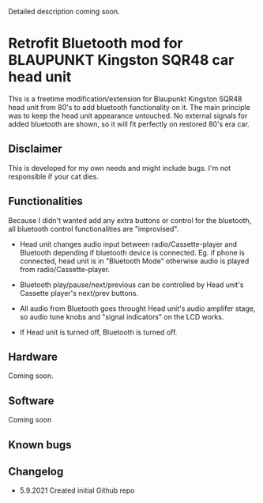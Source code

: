 Detailed description coming soon.

# Retrofit Bluetooth mod for BLAUPUNKT Kingston SQR48 car head unit 

This is a freetime modification/extension for Blaupunkt Kingston SQR48 head unit from 80's to add bluetooth functionality on it. The main principle was to keep the head unit appearance untouched. No external signals for added bluetooth are shown, so it will fit perfectly on restored 80's era car.

## Disclaimer

This is developed for my own needs and might include bugs. I'm not responsible if your cat dies.

## Functionalities

Because I didn't wanted add any extra buttons or control for the bluetooth, all bluetooth control functionalities are "improvised".

* Head unit changes audio input between radio/Cassette-player and Bluetooth depending if bluetooth device is connected. Eg. if phone is connected, head unit is in "Bluetooth Mode" otherwise audio is played from radio/Cassette-player.

* Bluetooth play/pause/next/previous can be controlled by Head unit's Cassette player's next/prev buttons. 

* All audio from Bluetooth goes throught Head unit's audio amplifer stage, so audio tune knobs and "signal indicators" on the LCD works. 

* If Head unit is turned off, Bluetooth is turned off.

## Hardware

Coming soon.

## Software

Coming soon

## Known bugs



## Changelog
* 5.9.2021 Created initial Github repo
